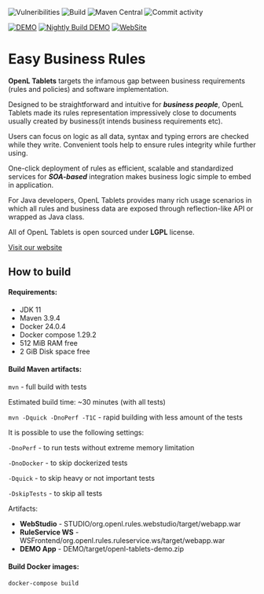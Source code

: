 ![Vulneribilities](https://img.shields.io/snyk/vulnerabilities/github/openl-tablets/openl-tablets)
![Build](https://github.com/openl-tablets/openl-tablets/workflows/Build/badge.svg)
![Maven Central](https://maven-badges.herokuapp.com/maven-central/org.openl/org.openl.core/badge.svg)
![Commit activity](https://img.shields.io/github/commit-activity/m/openl-tablets/openl-tablets)

[![DEMO](https://img.shields.io/website?label=DEMO&url=https%3A%2F%2Fdemo.openl-tablets.org%2Fwebstudio%2F)](https://demo.openl-tablets.org)
[![Nightly Build DEMO](https://img.shields.io/website?label=Nightly%20Build%20DEMO&url=https%3A%2F%2Fdemo.openl-tablets.org%2Fnightly%2Fwebstudio%2F)](https://demo.openl-tablets.org/nightly/)
[![WebSite](https://img.shields.io/website?label=WebSite&url=https%3A%2F%2Fopenl-tablets.org)](https://openl-tablets.org)

# Easy Business Rules

**OpenL Tablets** targets the infamous gap between business requirements (rules and policies) and software implementation.

Designed to be straightforward and intuitive for ***business people***, OpenL Tablets made its rules representation impressively close to documents usually created by business(it intends business requirements etc).

Users can focus on logic as all data, syntax and typing errors are checked while they write. Convenient tools help to ensure rules integrity while further using.

One-click deployment of rules as efficient, scalable and standardized services for ***SOA-based*** integration makes business logic simple to embed in application.

For Java developers, OpenL Tablets provides many rich usage scenarios in which all rules and business data are exposed through reflection-like API or wrapped as Java class.

All of OpenL Tablets is open sourced under **LGPL** license.

[Visit our website](//openl-tablets.org)

## How to build

#### Requirements:

* JDK 11
* Maven 3.9.4
* Docker 24.0.4
* Docker compose 1.29.2
* 512 MiB RAM free
* 2 GiB Disk space free

#### Build Maven artifacts:

`mvn` - full build with tests

Estimated build time: ~30 minutes (with all tests)

`mvn -Dquick -DnoPerf -T1C` - rapid building with less amount of the tests

It is possible to use the following settings:

`-DnoPerf` - to run tests without extreme memory limitation

`-DnoDocker` - to skip dockerized tests

`-Dquick` - to skip heavy or not important tests

`-DskipTests` - to skip all tests


Artifacts:
* **WebStudio** - STUDIO/org.openl.rules.webstudio/target/webapp.war
* **RuleService WS** - WSFrontend/org.openl.rules.ruleservice.ws/target/webapp.war
* **DEMO App** - DEMO/target/openl-tablets-demo.zip

#### Build Docker images:

`docker-compose build`
